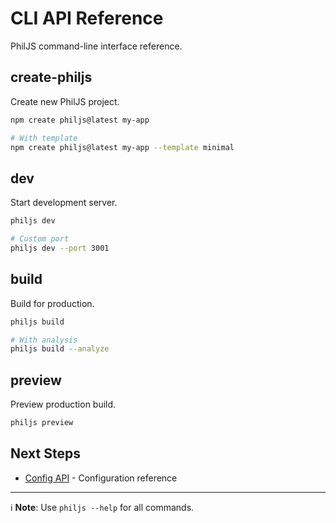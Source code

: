 # CLI API Reference

PhilJS command-line interface reference.

## create-philjs

Create new PhilJS project.

```bash
npm create philjs@latest my-app

# With template
npm create philjs@latest my-app --template minimal
```

## dev

Start development server.

```bash
philjs dev

# Custom port
philjs dev --port 3001
```

## build

Build for production.

```bash
philjs build

# With analysis
philjs build --analyze
```

## preview

Preview production build.

```bash
philjs preview
```

## Next Steps

- [Config API](/docs/api-reference/config.md) - Configuration reference

---

ℹ️ **Note**: Use `philjs --help` for all commands.
